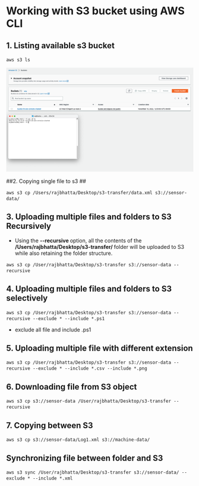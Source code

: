 # Working with S3 bucket using AWS CLI #
## 1. Listing available s3 bucket ##
```aws
aws s3 ls
```
<img src="img/1.png"/>

##2. Copying single file to s3 ##
```aws
aws s3 cp /Users/rajbhatta/Desktop/s3-transfer/data.xml s3://sensor-data/
```

## 3. Uploading multiple files and folders to S3 Recursively ##
- Using the <b> --recursive </b> option, all the contents of the <b> /Users/rajbhatta/Desktop/s3-transfer/ </b> folder will be uploaded to S3 while also retaining the folder structure.

```aws
aws s3 cp /User/rajbhatta/Desktop/s3-transfer s3://sensor-data --recursive
```

## 4. Uploading multiple files and folders to S3 selectively ##
```aws
aws s3 cp /User/rajbhatta/Desktop/s3-transfer s3://sensor-data --recursive --exclude * --include *.ps1
```
- exclude all file and include .ps1 


## 5. Uploading multiple file with different extension ##
```aws
aws s3 cp /User/rajbhatta/Desktop/s3-transfer s3://sensor-data --recursive --exclude * --include *.csv --include *.png
```

## 6. Downloading file from S3 object #
```aws
aws s3 cp s3://sensor-data /User/rajbhatta/Desktop/s3-transfer --recursive
```

## 7. Copying between S3 ##
```aws
aws s3 cp s3://sensor-data/Log1.xml s3://machine-data/
```

## Synchronizing file between folder and S3 ##
```aws
aws s3 sync /User/rajbhatta/Desktop/s3-transfer s3://sensor-data/ --exclude * --include *.xml
```
